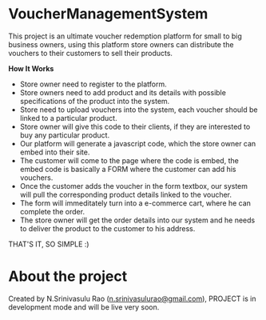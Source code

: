 # VoucherManagementSystem

This project is an ultimate voucher redemption platform for small to big business owners, using this platform store owners can distribute the vouchers to their customers to sell their products.

**How It Works**

* Store owner need to register to the platform.
* Store owners need to add product and its details with possible specifications of the product into the system.
* Store need to upload vouchers into the system, each voucher should be linked to a particular product.
* Store owner will give this code to their clients, if they are interested to buy any particular product.
* Our platform will generate a javascript code, which the store owner can embed into their site.
* The customer will come to the page where the code is embed, the embed code is basically a FORM where the customer can add his vouchers.
* Once the customer adds the voucher in the form textbox, our system will pull the corresponding product details linked to the voucher.
* The form will immeditately turn into a e-commerce cart, where he can complete the order.
* The store owner will get the order details into our system and he needs to deliver the product to the customer to his address.

THAT'S IT, SO SIMPLE :)

# About the project
Created by N.Srinivasulu Rao (n.srinivasulurao@gmail.com), PROJECT is in development mode and will be live very soon.




